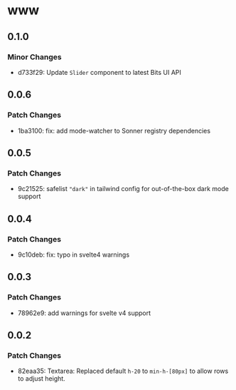 # www

## 0.1.0

### Minor Changes

- d733f29: Update `Slider` component to latest Bits UI API

## 0.0.6

### Patch Changes

- 1ba3100: fix: add mode-watcher to Sonner registry dependencies

## 0.0.5

### Patch Changes

- 9c21525: safelist `"dark"` in tailwind config for out-of-the-box dark mode support

## 0.0.4

### Patch Changes

- 9c10deb: fix: typo in svelte4 warnings

## 0.0.3

### Patch Changes

- 78962e9: add warnings for svelte v4 support

## 0.0.2

### Patch Changes

- 82eaa35: Textarea: Replaced default `h-20` to `min-h-[80px]` to allow rows to adjust height.
